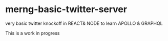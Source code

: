 # merng-basic-twitter-server
very basic twitter knockoff in REACT&amp; NODE to learn APOLLO &amp; GRAPHQL

This is a work in progress
